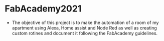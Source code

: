 # FabAcademy2021

- The objective of this project is to make the automation of a room of my apartment using Alexa, Home assist and Node Red as well as creating custom rotines and document it following the FabAcademy guidelines.
